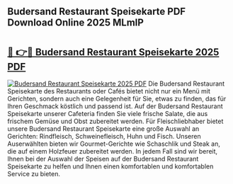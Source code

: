## Budersand Restaurant Speisekarte PDF Download Online 2025 MLmlP

# <h2><a href="http://gcafsv.nevu.top/?p=Budersand+Restaurant+Speisekarte">🔗 👉🔴 Budersand Restaurant Speisekarte 2025 PDF</a></h2>

[![Budersand Restaurant Speisekarte 2025 PDF](https://i.imgur.com/dBaPXMq.png)](http://gcafsv.nevu.top/?p=Budersand+Restaurant+Speisekarte)
Die Budersand Restaurant Speisekarte des Restaurants oder Cafés bietet nicht nur ein Menü mit Gerichten, sondern auch eine Gelegenheit für Sie, etwas zu finden, das für Ihren Geschmack köstlich und passend ist. Auf der Budersand Restaurant Speisekarte unserer Cafeteria finden Sie viele frische Salate, die aus frischem Gemüse und Obst zubereitet werden. Für Fleischliebhaber bietet unsere Budersand Restaurant Speisekarte eine große Auswahl an Gerichten: Rindfleisch, Schweinefleisch, Huhn und Fisch. Unseren Auserwählten bieten wir Gourmet-Gerichte wie Schaschlik und Steak an, die auf einem Holzfeuer zubereitet werden. In jedem Fall sind wir bereit, Ihnen bei der Auswahl der Speisen auf der Budersand Restaurant Speisekarte zu helfen und Ihnen einen komfortablen und komfortablen Service zu bieten.
